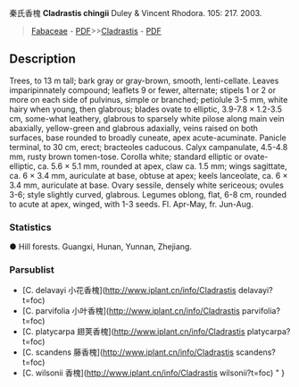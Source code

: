 秦氏香槐 **Cladrastis chingii** Duley & Vincent Rhodora. 105: 217. 2003.

> [Fabaceae](http://www.iplant.cn/info/Fabaceae?t=foc) - [PDF](http://www.iplant.cn/foc/pdf/Fabaceae.pdf)>>[Cladrastis](http://www.iplant.cn/info/Cladrastis?t=foc) - [PDF](http://www.iplant.cn/foc/pdf/Cladrastis.pdf)

## Description

Trees, to 13 m tall; bark gray or gray-brown, smooth, lenti-cellate. Leaves imparipinnately compound; leaflets 9 or fewer, alternate; stipels 1 or 2 or more on each side of pulvinus, simple or branched; petiolule 3-5 mm, white hairy when young, then glabrous; blades ovate to elliptic, 3.9-7.8 × 1.2-3.5 cm, some-what leathery, glabrous to sparsely white pilose along main vein abaxially, yellow-green and glabrous adaxially, veins raised on both surfaces, base rounded to broadly cuneate, apex acute-acuminate. Panicle terminal, to 30 cm, erect; bracteoles caducous. Calyx campanulate, 4.5-4.8 mm, rusty brown tomen-tose. Corolla white; standard elliptic or ovate-elliptic, ca. 5.6 × 5.1 mm, rounded at apex, claw ca. 1.5 mm; wings sagittate, ca. 6 × 3.4 mm, auriculate at base, obtuse at apex; keels lanceolate, ca. 6 × 3.4 mm, auriculate at base. Ovary sessile, densely white sericeous; ovules 3-6; style slightly curved, glabrous. Legumes oblong, flat, 6-8 cm, rounded to acute at apex, winged, with 1-3 seeds. Fl. Apr-May, fr. Jun-Aug.

### Statistics
● Hill forests. Guangxi, Hunan, Yunnan, Zhejiang.



### Parsublist

* [C.  delavayi  小花香槐](http://www.iplant.cn/info/Cladrastis delavayi?t=foc)
* [C.  parvifolia  小叶香槐](http://www.iplant.cn/info/Cladrastis parvifolia?t=foc)
* [C.  platycarpa  翅荚香槐](http://www.iplant.cn/info/Cladrastis platycarpa?t=foc)
* [C.  scandens  藤香槐](http://www.iplant.cn/info/Cladrastis scandens?t=foc)
* [C.  wilsonii  香槐](http://www.iplant.cn/info/Cladrastis wilsonii?t=foc)
"
}